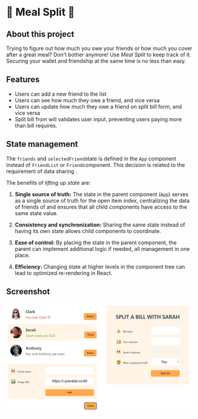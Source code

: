 # 🥞 Meal Split 👛

## About this project

Trying to figure out how much you owe your friends or how much you cover after a great meal? Don't bother anymore! Use _Meal Split_ to keep track of it. Securing your wallet and friendship at the same time is no less than easy.

## Features

- Users can add a new friend to the list
- Users can see how much they owe a friend, and vice versa
- Users can update how much they owe a friend on split bill form, and vice versa
- Split bill from will validates user input, preventing users paying more than bill requires.

## State management

The `friends` and `selectedFriend`state is defined in the `App` component instead of `FriendList` or `Friend`component. This decision is related to the requirement of data sharing .

The benefits of _lifting up state_ are:

1. **Single source of truth:** The state in the parent component (`App`) serves as a single source of truth for the open item index, centralizing the data of friends of and ensures that all child components have access to the same state value.

2. **Consistency and synchronization:**
   Sharing the same state instead of having its own state allows child components to coordinate.

3. **Ease of control:**
   By placing the state in the parent component, the parent can implement additional logic if needed, all management in one place.

4. **Efficiency:**
   Changing state at higher levels in the component tree can lead to optimized re-rendering in React.

## Screenshot

![screenshot](https://github.com/Xavier-Hsiao/meal-split/blob/master/src/assets/meal-split-using.png)
